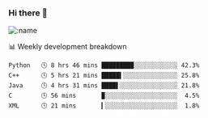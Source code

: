 ### Hi there 👋

<!--
**lv2020/lv2020** is a ✨ _special_ ✨ repository because its `README.md` (this file) appears on your GitHub profile.

Here are some ideas to get you started:

- 🔭 I’m currently working on ...
- 🌱 I’m currently learning ...
- 👯 I’m looking to collaborate on ...
- 🤔 I’m looking for help with ...
- 💬 Ask me about ...
- 📫 How to reach me: ...
- 😄 Pronouns: ...
- ⚡ Fun fact: ...
-->
![:name](https://count.getloli.com/get/@:lv2020)
 <!-- waka-box start -->
📊 Weekly development breakdown
```text
Python   🕓 8 hrs 46 mins ████████▉░░░░░░░░░░░░ 42.3%
C++      🕓 5 hrs 21 mins █████▍░░░░░░░░░░░░░░░ 25.8%
Java     🕓 4 hrs 31 mins ████▌░░░░░░░░░░░░░░░░ 21.8%
C        🕓 56 mins       ▉░░░░░░░░░░░░░░░░░░░░  4.5%
XML      🕓 21 mins       ▎░░░░░░░░░░░░░░░░░░░░  1.8%
```
<!-- Powered by https://github.com/YouEclipse/waka-box-go . -->
<!-- waka-box end -->
